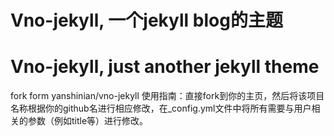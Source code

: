 # Vno-jekyll, 一个jekyll blog的主题
# Vno-jekyll, just another jekyll theme


fork form yanshinian/vno-jekyll
使用指南：直接fork到你的主页，然后将该项目名称根据你的github名进行相应修改，在_config.yml文件中将所有需要与用户相关的参数（例如title等）进行修改。
